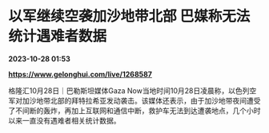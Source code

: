 # 以军继续空袭加沙地带北部 巴媒称无法统计遇难者数据

**2023-10-28 01:53**

**https://www.gelonghui.com/live/1268587**

格隆汇10月28日｜巴勒斯坦媒体Gaza Now当地时间10月28日凌晨称，以色列空军对加沙地带北部的拜特拉希亚发动袭击。该媒体还表示，由于加沙地带夜间遭受了不间断的轰炸，再加上互联网和通信中断，救护车无法到达遭袭地点，几个小时以来一直没有遇难者相关统计数据。